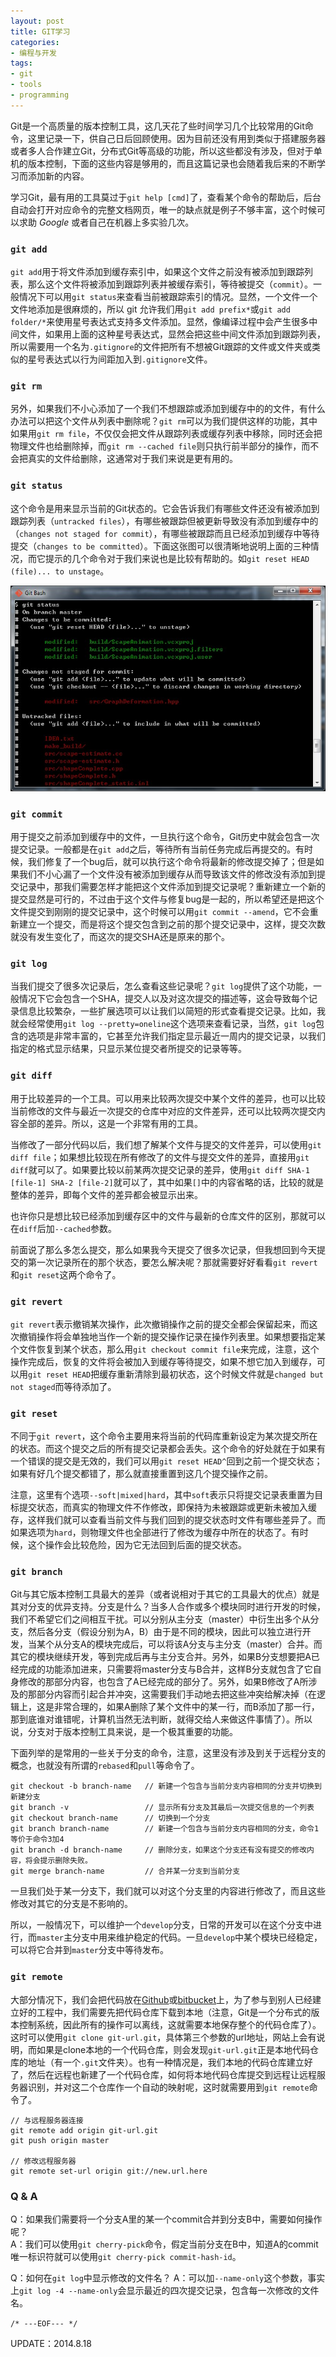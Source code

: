 ```yaml
---
layout: post
title: GIT学习
categories:
- 编程与开发
tags:
- git
- tools
- programming
---
```


Git是一个高质量的版本控制工具，这几天花了些时间学习几个比较常用的Git命令，这里记录一下，供自己日后回顾使用。因为目前还没有用到类似于搭建服务器或者多人合作建立Git，分布式Git等高级的功能，所以这些都没有涉及，但对于单机的版本控制，下面的这些内容是够用的，而且这篇记录也会随着我后来的不断学习而添加新的内容。

学习Git，最有用的工具莫过于`git help [cmd]`了，查看某个命令的帮助后，后台自动会打开对应命令的完整文档网页，唯一的缺点就是例子不够丰富，这个时候可以求助 *Google* 或者自己在机器上多实验几次。

### `git add`  

`git add`用于将文件添加到缓存索引中，如果这个文件之前没有被添加到跟踪列表，那么这个文件将被添加到跟踪列表并被缓存索引，等待被提交（`commit`）。一般情况下可以用`git status`来查看当前被跟踪索引的情况。显然，一个文件一个文件地添加是很麻烦的，所以 git 允许我们用`git add prefix*`或`git add folder/*`来使用星号表达式支持多文件添加。显然，像编译过程中会产生很多中间文件，如果用上面的这种星号表达式，显然会把这些中间文件添加到跟踪列表，所以需要用一个名为`.gitignore`的文件把所有不想被Git跟踪的文件或文件夹或类似的星号表达式以行为间距加入到`.gitignore`文件。

### `git rm`

另外，如果我们不小心添加了一个我们不想跟踪或添加到缓存中的的文件，有什么办法可以把这个文件从列表中删除呢？`git rm`可以为我们提供这样的功能，其中如果用`git rm file`，不仅仅会把文件从跟踪列表或缓存列表中移除，同时还会把物理文件也给删除掉，而`git rm --cached file`则只执行前半部分的操作，而不会把真实的文件给删除，这通常对于我们来说是更有用的。

### `git status`  

这个命令是用来显示当前的Git状态的。它会告诉我们有哪些文件还没有被添加到跟踪列表（`untracked files`），有哪些被跟踪但被更新导致没有添加到缓存中的（`changes not staged for commit`），有哪些被跟踪而且已经添加到缓存中等待提交（`changes to be committed`）。下面这张图可以很清晰地说明上面的三种情况，而它提示的几个命令对于我们来说也是比较有帮助的。如`git reset HEAD (file)... to unstage`。

![](/images/2013/git-status.jpg)

### `git commit`  

用于提交之前添加到缓存中的文件，一旦执行这个命令，Git历史中就会包含一次提交记录。一般都是在`git add`之后，等待所有当前任务完成后再提交的。有时候，我们修复了一个bug后，就可以执行这个命令将最新的修改提交掉了；但是如果我们不小心漏了一个文件没有被添加到缓存从而导致该文件的修改没有添加到提交记录中，那我们需要怎样才能把这个文件添加到提交记录呢？重新建立一个新的提交显然是可行的，不过由于这个文件与修复bug是一起的，所以希望还是把这个文件提交到刚刚的提交记录中，这个时候可以用`git commit --amend`，它不会重新建立一个提交，而是将这个提交包含到之前的那个提交记录中，这样，提交次数就没有发生变化了，而这次的提交SHA还是原来的那个。

### `git log`

当我们提交了很多次记录后，怎么查看这些记录呢？`git log`提供了这个功能，一般情况下它会包含一个SHA，提交人以及对这次提交的描述等，这会导致每个记录信息比较繁杂，一些扩展选项可以让我们以简短的形式查看提交记录。比如，我就会经常使用`git log --pretty=oneline`这个选项来查看记录，当然，`git log`包含的选项是非常丰富的，它甚至允许我们指定显示最近一周内的提交记录，以我们指定的格式显示结果，只显示某位提交者所提交的记录等等。

### `git diff`

用于比较差异的一个工具。可以用来比较两次提交中某个文件的差异，也可以比较当前修改的文件与最近一次提交的仓库中对应的文件差异，还可以比较两次提交内容全部的差异。所以，这是一个非常有用的工具。

当修改了一部分代码以后，我们想了解某个文件与提交的文件差异，可以使用`git diff file`；如果想比较现在所有修改了的文件与提交文件的差异，直接用`git diff`就可以了。如果要比较以前某两次提交记录的差异，使用`git diff SHA-1 [file-1] SHA-2 [file-2]`就可以了，其中如果`[]`中的内容省略的话，比较的就是整体的差异，即每个文件的差异都会被显示出来。

也许你只是想比较已经添加到缓存区中的文件与最新的仓库文件的区别，那就可以在`diff`后加`--cached`参数。

前面说了那么多怎么提交，那么如果我今天提交了很多次记录，但我想回到今天提交的第一次记录所在的那个状态，要怎么解决呢？那就需要好好看看`git revert`和`git reset`这两个命令了。

### `git revert`

`git revert`表示撤销某次操作，此次撤销操作之前的提交全都会保留起来，而这次撤销操作将会单独地当作一个新的提交操作记录在操作列表里。如果想要指定某个文件恢复到某个状态，那么用`git checkout commit file`来完成，注意，这个操作完成后，恢复的文件将会被加入到缓存等待提交，如果不想它加入到缓存，可以用`git reset HEAD`把缓存重新清除到最初状态，这个时候文件就是`changed but not staged`而等待添加了。

### `git reset`

不同于`git revert`，这个命令主要用来将当前的代码库重新设定为某次提交所在的状态。而这个提交之后的所有提交记录都会丢失。这个命令的好处就在于如果有一个错误的提交是无效的，我们可以用`git reset HEAD^`回到之前一个提交状态；如果有好几个提交都错了，那么就直接重置到这几个提交操作之前。

注意，这里有个选项`--soft|mixed|hard`，其中`soft`表示只将提交记录表重置为目标提交状态，而真实的物理文件不作修改，即保持为未被跟踪或更新未被加入缓存，这样我们就可以查看当前文件与我们回到的提交状态时文件有哪些差异了。而如果选项为`hard`，则物理文件也全部进行了修改为缓存中所在的状态了。有时候，这个操作会比较危险，因为它无法回到后面的提交状态。

### `git branch`

Git与其它版本控制工具最大的差异（或者说相对于其它的工具最大的优点）就是其对分支的优异支持。分支是什么？当多人合作或多个模块同时进行开发的时候，我们不希望它们之间相互干扰。可以分别从主分支（master）中衍生出多个从分支，然后各分支（假设分别为A，B）由于是不同的模块，因此可以独立进行开发，当某个从分支A的模块完成后，可以将该A分支与主分支（master）合并。而其它的模块继续开发，等到完成后再与主分支合并。另外，如果B分支想要把A已经完成的功能添加进来，只需要将master分支与B合并，这样B分支就包含了它自身修改的那部分内容，也包含了A已经完成的部分了。另外，如果B修改了A所涉及的那部分内容而引起合并冲突，这需要我们手动地去把这些冲突给解决掉（在逻辑上，这是非常合理的，如果A删除了某个文件中的某一行，而B添加了那一行，那到底谁对谁错呢，计算机当然无法判断，就得交给人来做这件事情了）。所以说，分支对于版本控制工具来说，是一个极其重要的功能。

下面列举的是常用的一些关于分支的命令，注意，这里没有涉及到关于远程分支的概念，也就没有所谓的`rebased`和`pull`等命令了。

    git checkout -b branch-name   // 新建一个包含与当前分支内容相同的分支并切换到新建分支
    git branch -v                 // 显示所有分支及其最后一次提交信息的一个列表
    git checkout branch-name      // 切换到一个分支
    git branch branch-name        // 新建一个包含与当前分支内容相同的分支，命令1等价于命令3加4
    git branch -d branch-name     // 删除分支，如果这个分支还有没有提交的修改内容，将会提示删除失败。
    git merge branch-name         // 合并某一分支到当前分支

一旦我们处于某一分支下，我们就可以对这个分支里的内容进行修改了，而且这些修改对其它的分支是不影响的。

所以，一般情况下，可以维护一个`develop`分支，日常的开发可以在这个分支中进行，而`master`主分支中用来维护稳定的代码。一旦`develop`中某个模块已经稳定，可以将它合并到`master`分支中等待发布。

### `git remote`

大部分情况下，我们会把代码放在[Github](https://github.com)或[bitbucket](https://bitbucket.org/)上，为了参与到别人已经建立好的工程中，我们需要先把代码仓库下载到本地（注意，Git是一个分布式的版本控制系统，因此所有的操作可以离线，这就需要本地保存整个的代码仓库了）。这时可以使用`git clone git-url.git`，具体第三个参数的url地址，网站上会有说明，而如果是clone本地的一个代码仓库，则会发现`git-url.git`正是本地代码仓库的地址（有一个`.git`文件夹）。也有一种情况是，我们本地的代码仓库建立好了，然后在远程也新建了一个代码仓库，如何将本地代码仓库提交到远程让远程服务器识别，并对这二个仓库作一个自动的映射呢，这时就需要用到`git remote`命令了。

    // 与远程服务器连接
    git remote add origin git-url.git
    git push origin master

    // 修改远程服务器
    git remote set-url origin git://new.url.here

### Q & A

Q：如果我们需要将一个分支A里的某一个commit合并到分支B中，需要如何操作呢？  
A：我们可以使用`git cherry-pick`命令，假定当前分支在B中，知道A的commit唯一标识符就可以使用`git cherry-pick commit-hash-id`。

Q：如何在`git log`中显示修改的文件名？
A：可以加`--name-only`这个参数，事实上`git log -4 --name-only`会显示最近的四次提交记录，包含每一次修改的文件名。

`/* ---EOF--- */`

UPDATE：2014.8.18
